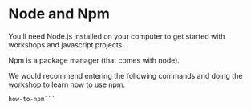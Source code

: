 # Node and Npm

You’ll need Node.js installed on your computer to get started with workshops and javascript projects.

Npm is a package manager (that comes with node).

We would recommend entering the following commands and doing the workshop to learn how to use npm.

```npm install -g how-to-npm
how-to-npm```


